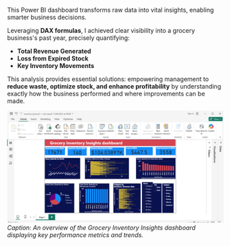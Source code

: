 This Power BI dashboard transforms raw data into vital insights, enabling smarter business decisions.

Leveraging **DAX formulas**, I achieved clear visibility into a grocery business's past year, precisely quantifying:

* **Total Revenue Generated**
* **Loss from Expired Stock**
* **Key Inventory Movements**

This analysis provides essential solutions: empowering management to **reduce waste, optimize stock, and enhance profitability** by understanding exactly how the business performed and where improvements can be made.

![Grocery Inventory Analysis Dashboard](G.I.png)
*Caption: An overview of the Grocery Inventory Insights dashboard displaying key performance metrics and trends.*
